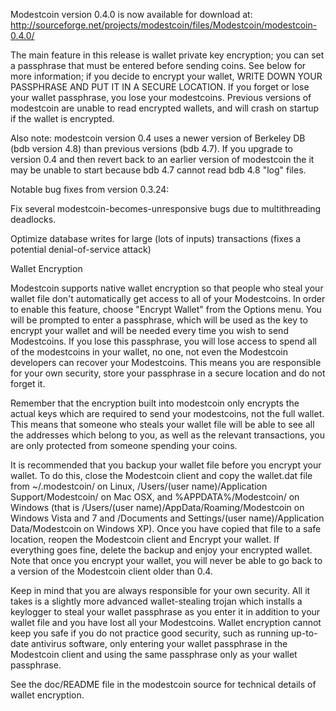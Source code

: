 Modestcoin version 0.4.0 is now available for download at:
http://sourceforge.net/projects/modestcoin/files/Modestcoin/modestcoin-0.4.0/

The main feature in this release is wallet private key encryption;
you can set a passphrase that must be entered before sending coins.
See below for more information; if you decide to encrypt your wallet,
WRITE DOWN YOUR PASSPHRASE AND PUT IT IN A SECURE LOCATION. If you
forget or lose your wallet passphrase, you lose your modestcoins.
Previous versions of modestcoin are unable to read encrypted wallets,
and will crash on startup if the wallet is encrypted.

Also note: modestcoin version 0.4 uses a newer version of Berkeley DB
(bdb version 4.8) than previous versions (bdb 4.7). If you upgrade
to version 0.4 and then revert back to an earlier version of modestcoin
the it may be unable to start because bdb 4.7 cannot read bdb 4.8
"log" files.


Notable bug fixes from version 0.3.24:

Fix several modestcoin-becomes-unresponsive bugs due to multithreading
deadlocks.

Optimize database writes for large (lots of inputs) transactions
(fixes a potential denial-of-service attack)


Wallet Encryption

Modestcoin supports native wallet encryption so that people who steal your
wallet file don't automatically get access to all of your Modestcoins.
In order to enable this feature, choose "Encrypt Wallet" from the
Options menu.  You will be prompted to enter a passphrase, which
will be used as the key to encrypt your wallet and will be needed
every time you wish to send Modestcoins.  If you lose this passphrase,
you will lose access to spend all of the modestcoins in your wallet,
no one, not even the Modestcoin developers can recover your Modestcoins.
This means you are responsible for your own security, store your
passphrase in a secure location and do not forget it.

Remember that the encryption built into modestcoin only encrypts the
actual keys which are required to send your modestcoins, not the full
wallet.  This means that someone who steals your wallet file will
be able to see all the addresses which belong to you, as well as the
relevant transactions, you are only protected from someone spending
your coins.

It is recommended that you backup your wallet file before you
encrypt your wallet.  To do this, close the Modestcoin client and
copy the wallet.dat file from ~/.modestcoin/ on Linux, /Users/(user
name)/Application Support/Modestcoin/ on Mac OSX, and %APPDATA%/Modestcoin/
on Windows (that is /Users/(user name)/AppData/Roaming/Modestcoin on
Windows Vista and 7 and /Documents and Settings/(user name)/Application
Data/Modestcoin on Windows XP).  Once you have copied that file to a
safe location, reopen the Modestcoin client and Encrypt your wallet.
If everything goes fine, delete the backup and enjoy your encrypted
wallet.  Note that once you encrypt your wallet, you will never be
able to go back to a version of the Modestcoin client older than 0.4.

Keep in mind that you are always responsible for your own security.
All it takes is a slightly more advanced wallet-stealing trojan which
installs a keylogger to steal your wallet passphrase as you enter it
in addition to your wallet file and you have lost all your Modestcoins.
Wallet encryption cannot keep you safe if you do not practice
good security, such as running up-to-date antivirus software, only
entering your wallet passphrase in the Modestcoin client and using the
same passphrase only as your wallet passphrase.

See the doc/README file in the modestcoin source for technical details
of wallet encryption.
